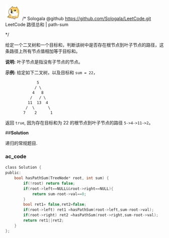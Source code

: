 ![](https://github.com/Sologala/SomeThings/blob/master/face.jpg?raw=true)
/*
    Sologala   @github    https://github.com/Sologala/LeetCode.git
    LeetCode   路径总和
   |     path-sum

*/

给定一个二叉树和一个目标和，判断该树中是否存在根节点到叶子节点的路径，这条路径上所有节点值相加等于目标和。

**说明:** 叶子节点是指没有子节点的节点。

**示例:** 
给定如下二叉树，以及目标和 `sum = 22`，

```
              5
             / \
            4   8
           /   / \
          11  13  4
         /  \      \
        7    2      1
```

返回 `true`, 因为存在目标和为 22 的根节点到叶子节点的路径 `5->4->11->2`。

##**Solution** 

递归的常规题目.

### **ac_code**
```c
class Solution {
public:
    bool hasPathSum(TreeNode* root, int sum) {
        if(!root) return false;
        if(root->left==NULL&&root->right==NULL){
            return sum-root->val==0;
        }
        bool ret1= false,ret2=false;
        if(root->left) ret1 =hasPathSum(root->left,sum-root->val);
        if(root->right) ret2 =hasPathSum(root->right,sum-root->val);
        return ret1||ret2;
    }
};
```